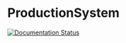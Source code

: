# ProductionSystem
[![Documentation Status](https://readthedocs.org/projects/productionsystem/badge/?version=latest)](https://productionsystem.readthedocs.io/en/latest/?badge=latest)
